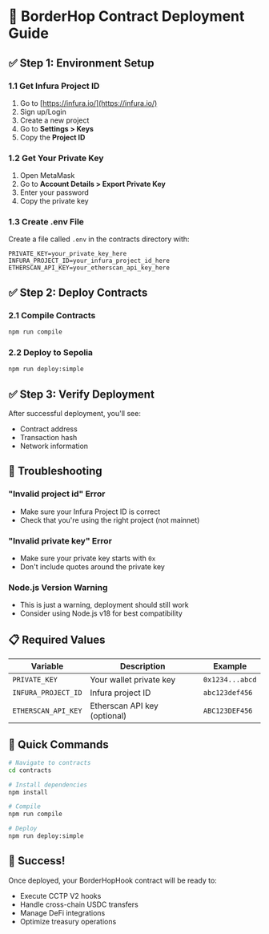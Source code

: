 # 🚀 BorderHop Contract Deployment Guide

## ✅ Step 1: Environment Setup

### 1.1 Get Infura Project ID
1. Go to [https://infura.io/](https://infura.io/)
2. Sign up/Login
3. Create a new project
4. Go to **Settings > Keys**
5. Copy the **Project ID**

### 1.2 Get Your Private Key
1. Open MetaMask
2. Go to **Account Details > Export Private Key**
3. Enter your password
4. Copy the private key

### 1.3 Create .env File
Create a file called `.env` in the contracts directory with:

```env
PRIVATE_KEY=your_private_key_here
INFURA_PROJECT_ID=your_infura_project_id_here
ETHERSCAN_API_KEY=your_etherscan_api_key_here
```

## ✅ Step 2: Deploy Contracts

### 2.1 Compile Contracts
```bash
npm run compile
```

### 2.2 Deploy to Sepolia
```bash
npm run deploy:simple
```

## ✅ Step 3: Verify Deployment

After successful deployment, you'll see:
- Contract address
- Transaction hash
- Network information

## 🔧 Troubleshooting

### "Invalid project id" Error
- Make sure your Infura Project ID is correct
- Check that you're using the right project (not mainnet)

### "Invalid private key" Error
- Make sure your private key starts with `0x`
- Don't include quotes around the private key

### Node.js Version Warning
- This is just a warning, deployment should still work
- Consider using Node.js v18 for best compatibility

## 📋 Required Values

| Variable | Description | Example |
|----------|-------------|---------|
| `PRIVATE_KEY` | Your wallet private key | `0x1234...abcd` |
| `INFURA_PROJECT_ID` | Infura project ID | `abc123def456` |
| `ETHERSCAN_API_KEY` | Etherscan API key (optional) | `ABC123DEF456` |

## 🎯 Quick Commands

```bash
# Navigate to contracts
cd contracts

# Install dependencies
npm install

# Compile
npm run compile

# Deploy
npm run deploy:simple
```

## 🚀 Success!

Once deployed, your BorderHopHook contract will be ready to:
- Execute CCTP V2 hooks
- Handle cross-chain USDC transfers
- Manage DeFi integrations
- Optimize treasury operations 